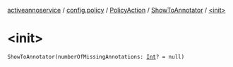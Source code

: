 [activeannoservice](../../../index.md) / [config.policy](../../index.md) / [PolicyAction](../index.md) / [ShowToAnnotator](index.md) / [&lt;init&gt;](./-init-.md)

# &lt;init&gt;

`ShowToAnnotator(numberOfMissingAnnotations: `[`Int`](https://kotlinlang.org/api/latest/jvm/stdlib/kotlin/-int/index.html)`? = null)`